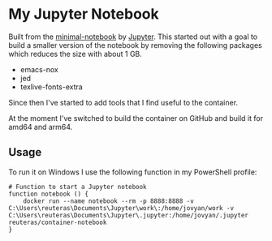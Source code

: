 # My Jupyter Notebook

Built from the [minimal-notebook](https://github.com/jupyter/docker-stacks/tree/master/minimal-notebook) by [Jupyter](https://jupyter.org/). This started out with a goal to build a smaller version of the notebook by removing the following packages which reduces the size with about 1 GB.

* emacs-nox
* jed
* texlive-fonts-extra

Since then I've started to add tools that I find useful to the container.

At the moment I've switched to build the container on GitHub and build it for amd64 and arm64.

## Usage

To run it on Windows I use the following function in my PowerShell profile:

```
# Function to start a Jupyter notebook
function notebook () {
    docker run --name notebook --rm -p 8888:8888 -v C:\Users\reuteras\Documents\Jupyter\work\:/home/jovyan/work -v C:\Users\reuteras\Documents\Jupyter\.jupyter:/home/jovyan/.jupyter reuteras/container-notebook
}
```
